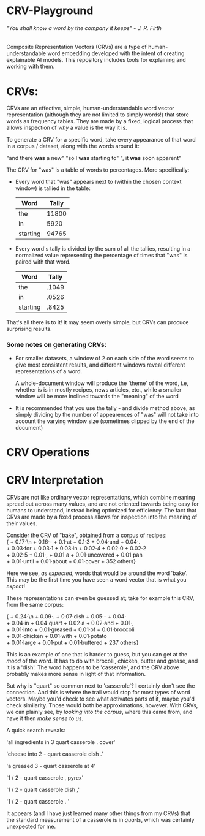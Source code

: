 # CRV-Playground

###### "You shall know a word by the company it keeps" - J. R. Firth

Composite Representation Vectors (CRVs) are a type of human-understandable word embedding developed with the intent of creating explainable AI models. This repository includes tools for explaining and working with them. 


# CRVs:

CRVs are an effective, simple, human-understandable word vector representation (although they are not limited to simply words!) that
store words as frequency tables. They are made by a fixed, logical process that allows inspection of *why* a value is the way it is.

To generate a CRV for a specific word, take every appearance of that word in a corpus / dataset, along with
the words around it:

"and there **was** a        new"
"so  I     **was** starting to"
",   it    **was** soon     apparent"

The CRV for "was" is a table of words to percentages. More specifically:

- Every word that "was" appears next to (within the chosen context window) is tallied in the table:

  | Word     | Tally   |
  | -------- | ------- |
  | the      | 11800   |
  | in       | 5920    |
  | starting | 94765   |

- Every word's tally is divided by the sum of all the tallies,
  resulting in a normalized value representing the percentage of times that "was" is paired with that word.

  | Word     | Tally   |
  | -------- | ------- |
  | the      | .1049   |
  | in       | .0526   |
  | starting | .8425   |

That's all there is to it! It may seem overly simple, but CRVs can procuce surprising results. 

### Some notes on generating CRVs:

- For smaller datasets, a window of 2 on each side of the word seems to give most consistent results, and different windows
  reveal different representations of a word.

  A whole-document window will produce the 'theme' of the word, i.e, whether is is in mostly recipes, news articles, etc.,
  while a smaller window will be more inclined towards the "meaning" of the word

- It is recommended that you use the tally - and divide method above, as simply dividing by the number of appearences of "was" will
  not take into account the varying window size (sometimes clipped by the end of the document)

# CRV Operations

# CRV Interpretation

CRVs are not like ordinary vector representations, which combine meaning spread out across many values, and are not oriented 
towards being easy for humans to understand, instead being optimized for efficiency. The fact that CRVs are made by a fixed
process allows for inspection into the meaning of their values.

Consider the CRV of "bake", obtained from a corpus of recipes:  
  { + 0.17⋅\n + 0.16⋅- + 0.1⋅at + 0.1⋅3 + 0.04⋅and + 0.04⋅.   
    + 0.03⋅for + 0.03⋅1 + 0.03⋅in + 0.02⋅4 + 0.02⋅0 + 0.02⋅2  
    + 0.02⋅5 + 0.01⋅, + 0.01⋅a + 0.01⋅uncovered + 0.01⋅pan   
    + 0.01⋅until + 0.01⋅about + 0.01⋅cover + 352 others}  

Here we see, *as expected*, words that would be around the word 'bake'.
This may be the first time you have seen a word vector that is what you *expect*!

These representations can even be guessed at; take for example this CRV, from the same corpus:

  { + 0.24⋅\n + 0.09⋅. + 0.07⋅dish + 0.05⋅- + 0.04⋅<START>   
    + 0.04⋅in + 0.04⋅quart + 0.02⋅a + 0.02⋅and + 0.01⋅,   
    + 0.01⋅into + 0.01⋅greased + 0.01⋅of + 0.01⋅broccoli   
    + 0.01⋅chicken + 0.01⋅with + 0.01⋅potato   
    + 0.01⋅large + 0.01⋅put + 0.01⋅buttered + 237 others}  

This is an example of one that is harder to guess, but you can get at the *mood* of the word.
It has to do with brocolli, chicken, butter and grease, and it is a 'dish'.
The word happens to be 'casserole', and the CRV above probably makes more sense in light of that information.

But why is "quart" so common next to 'casserole'? I certainly don't see the connection. And this is where the trail would stop
for most types of word vectors. Maybe you'd check to see what activates parts of it, maybe you'd check similarity. Those would
both be approximations, however. With CRVs, we can plainly see, by *looking into the corpus*, where this came from, and have it then
*make sense to us*.

A quick search reveals:

'all ingredients in 3 quart casserole . cover'

'cheese into 2 - quart casserole dish .'

'a greased 3 - quart casserole at 4'

'1 / 2 - quart casserole , pyrex'

'1 / 2 - quart casserole dish ,'

'1 / 2 - quart casserole . '

It appears (and I have just learned many other things from my CRVs) that
the standard measurement of a casserole is in *quarts*, which was certainly unexpected for me.



